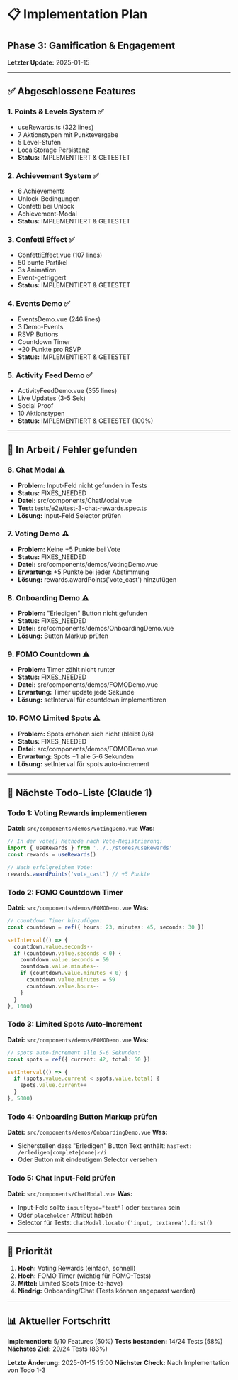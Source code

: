 # 📋 Implementation Plan

## Phase 3: Gamification & Engagement

**Letzter Update:** 2025-01-15

---

## ✅ Abgeschlossene Features

### 1. Points & Levels System ✅
- useRewards.ts (322 lines)
- 7 Aktionstypen mit Punktevergabe
- 5 Level-Stufen
- LocalStorage Persistenz
- **Status:** IMPLEMENTIERT & GETESTET

### 2. Achievement System ✅
- 6 Achievements
- Unlock-Bedingungen
- Confetti bei Unlock
- Achievement-Modal
- **Status:** IMPLEMENTIERT & GETESTET

### 3. Confetti Effect ✅
- ConfettiEffect.vue (107 lines)
- 50 bunte Partikel
- 3s Animation
- Event-getriggert
- **Status:** IMPLEMENTIERT & GETESTET

### 4. Events Demo ✅
- EventsDemo.vue (246 lines)
- 3 Demo-Events
- RSVP Buttons
- Countdown Timer
- +20 Punkte pro RSVP
- **Status:** IMPLEMENTIERT & GETESTET

### 5. Activity Feed Demo ✅
- ActivityFeedDemo.vue (355 lines)
- Live Updates (3-5 Sek)
- Social Proof
- 10 Aktionstypen
- **Status:** IMPLEMENTIERT & GETESTET (100%)

---

## 🚧 In Arbeit / Fehler gefunden

### 6. Chat Modal ⚠️
- **Problem:** Input-Feld nicht gefunden in Tests
- **Status:** FIXES_NEEDED
- **Datei:** src/components/ChatModal.vue
- **Test:** tests/e2e/test-3-chat-rewards.spec.ts
- **Lösung:** Input-Feld Selector prüfen

### 7. Voting Demo ⚠️
- **Problem:** Keine +5 Punkte bei Vote
- **Status:** FIXES_NEEDED
- **Datei:** src/components/demos/VotingDemo.vue
- **Erwartung:** +5 Punkte bei jeder Abstimmung
- **Lösung:** rewards.awardPoints('vote_cast') hinzufügen

### 8. Onboarding Demo ⚠️
- **Problem:** "Erledigen" Button nicht gefunden
- **Status:** FIXES_NEEDED
- **Datei:** src/components/demos/OnboardingDemo.vue
- **Lösung:** Button Markup prüfen

### 9. FOMO Countdown ⚠️
- **Problem:** Timer zählt nicht runter
- **Status:** FIXES_NEEDED
- **Datei:** src/components/demos/FOMODemo.vue
- **Erwartung:** Timer update jede Sekunde
- **Lösung:** setInterval für countdown implementieren

### 10. FOMO Limited Spots ⚠️
- **Problem:** Spots erhöhen sich nicht (bleibt 0/6)
- **Status:** FIXES_NEEDED
- **Datei:** src/components/demos/FOMODemo.vue
- **Erwartung:** Spots +1 alle 5-6 Sekunden
- **Lösung:** setInterval für spots auto-increment

---

## 📝 Nächste Todo-Liste (Claude 1)

### Todo 1: Voting Rewards implementieren
**Datei:** `src/components/demos/VotingDemo.vue`
**Was:**
```typescript
// In der vote() Methode nach Vote-Registrierung:
import { useRewards } from '../../stores/useRewards'
const rewards = useRewards()

// Nach erfolgreichem Vote:
rewards.awardPoints('vote_cast') // +5 Punkte
```

### Todo 2: FOMO Countdown Timer
**Datei:** `src/components/demos/FOMODemo.vue`
**Was:**
```typescript
// countdown Timer hinzufügen:
const countdown = ref({ hours: 23, minutes: 45, seconds: 30 })

setInterval(() => {
  countdown.value.seconds--
  if (countdown.value.seconds < 0) {
    countdown.value.seconds = 59
    countdown.value.minutes--
    if (countdown.value.minutes < 0) {
      countdown.value.minutes = 59
      countdown.value.hours--
    }
  }
}, 1000)
```

### Todo 3: Limited Spots Auto-Increment
**Datei:** `src/components/demos/FOMODemo.vue`
**Was:**
```typescript
// spots auto-increment alle 5-6 Sekunden:
const spots = ref({ current: 42, total: 50 })

setInterval(() => {
  if (spots.value.current < spots.value.total) {
    spots.value.current++
  }
}, 5000)
```

### Todo 4: Onboarding Button Markup prüfen
**Datei:** `src/components/demos/OnboardingDemo.vue`
**Was:**
- Sicherstellen dass "Erledigen" Button Text enthält: `hasText: /erledigen|complete|done|✓/i`
- Oder Button mit eindeutigem Selector versehen

### Todo 5: Chat Input-Feld prüfen
**Datei:** `src/components/ChatModal.vue`
**Was:**
- Input-Feld sollte `input[type="text"]` oder `textarea` sein
- Oder `placeholder` Attribut haben
- Selector für Tests: `chatModal.locator('input, textarea').first()`

---

## 🎯 Priorität

1. **Hoch:** Voting Rewards (einfach, schnell)
2. **Hoch:** FOMO Timer (wichtig für FOMO-Tests)
3. **Mittel:** Limited Spots (nice-to-have)
4. **Niedrig:** Onboarding/Chat (Tests können angepasst werden)

---

## 📊 Aktueller Fortschritt

**Implementiert:** 5/10 Features (50%)
**Tests bestanden:** 14/24 Tests (58%)
**Nächstes Ziel:** 20/24 Tests (83%)

**Letzte Änderung:** 2025-01-15 15:00
**Nächster Check:** Nach Implementation von Todo 1-3
